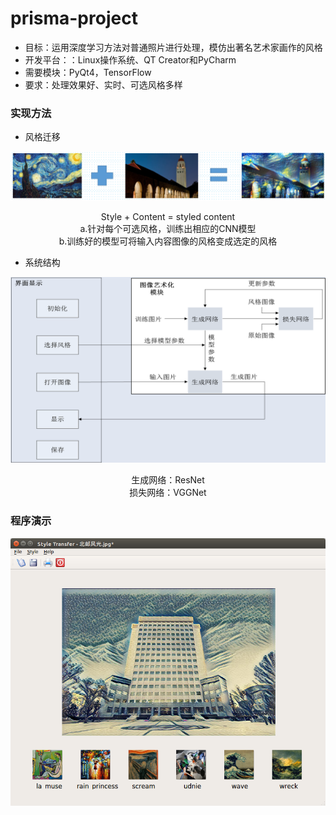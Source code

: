 # prisma-project
- 目标：运用深度学习方法对普通照片进行处理，模仿出著名艺术家画作的风格 
- 开发平台：：Linux操作系统、QT Creator和PyCharm
- 需要模块：PyQt4，TensorFlow
- 要求：处理效果好、实时、可选风格多样 

### 实现方法

- 风格迁移

![](https://github.com/songh1024/prisma-project/blob/master/images/results/%E5%9B%BE%E7%89%871.png?raw=true)

<center>Style + Content = styled content </center>

<center>a.针对每个可选风格，训练出相应的CNN模型 </center>

<center>b.训练好的模型可将输入内容图像的风格变成选定的风格 </center>

- 系统结构

![](https://github.com/songh1024/prisma-project/blob/master/images/results/%E5%9B%BE%E7%89%872.png?raw=true)

<center>生成网络：ResNet</center>

<center>损失网络：VGGNet</center>

### 程序演示

![](https://github.com/songh1024/prisma-project/blob/master/images/results/%E5%9B%BE%E7%89%873.png?raw=true)